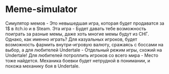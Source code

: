 # Meme-simulator
Симулятор мемов - Это невышедшая игра, которая будет продаватся за 1$ в itch.io и в Steam. Эта игра - Будет давать тебе возможность поиграть за разные мемы, даже хоть многие мемы будут из СНГ. Однако, как именно играть? Для казуальных игроков, будет возможность фармить внутри-игровую валюту, сражаясь с боссами на выбор, а для любителей Undertale - Отдельный режим игры, схожий на Undertale! Для любителей потроллить игроков со всего мира - Место тоже найдется. Механика боевки будет нетрудной в понимании, и похожа механику боя в Undertale.
